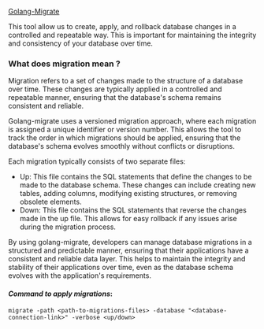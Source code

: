 [Golang-Migrate](https://github.com/golang-migrate/migrate.git)

This tool allow us to create, apply, and rollback database changes in a controlled and repeatable way. This is important for maintaining the integrity and consistency of your database over time.

### What does migration mean ?
Migration refers to a set of changes made to the structure of a database over time. These changes are typically applied in a controlled and repeatable manner, ensuring that the database's schema remains consistent and reliable.

Golang-migrate uses a versioned migration approach, where each migration is assigned a unique identifier or version number. This allows the tool to track the order in which migrations should be applied, ensuring that the database's schema evolves smoothly without conflicts or disruptions.

Each migration typically consists of two separate files:
* Up: This file contains the SQL statements that define the changes to be made to the database schema. These changes can include creating new tables, adding columns, modifying existing structures, or removing obsolete elements.
* Down: This file contains the SQL statements that reverse the changes made in the up file. This allows for easy rollback if any issues arise during the migration process.

By using golang-migrate, developers can manage database migrations in a structured and predictable manner, ensuring that their applications have a consistent and reliable data layer. This helps to maintain the integrity and stability of their applications over time, even as the database schema evolves with the application's requirements.

#### *Command to apply migrations*:
`migrate -path <path-to-migrations-files> -database "<database-connection-link>" -verbose <up/down>`